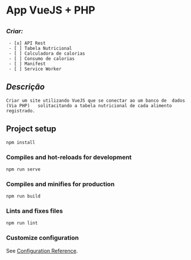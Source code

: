 # __App VueJS + PHP__

##

### _Criar:_
```
 - [x] API Rest
 - [ ] Tabela Nutricional
 - [ ] Calculadora de calorias
 - [ ] Consumo de calorias
 - [ ] Manifest
 - [ ] Service Worker
```
## _Descrição_
```
Criar um site utilizando VueJS que se conectar ao um banco de  dados (Via PHP)   solitacitando a tabela nutricional de cada alimento registrado.
```

## Project setup
```
npm install
```

### Compiles and hot-reloads for development
```
npm run serve
```

### Compiles and minifies for production
```
npm run build
```

### Lints and fixes files
```
npm run lint
```

### Customize configuration
See [Configuration Reference](https://cli.vuejs.org/config/).
